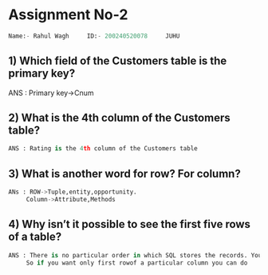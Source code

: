 # Assignment No-2


```python
Name:- Rahul Wagh     ID:- 200240520078     JUHU
```

## 1) Which field of the Customers table is the primary key? 

ANS : Primary key->Cnum

## 2) What is the 4th column of the Customers table? 


```python
ANS : Rating is the 4th column of the Customers table
```

## 3) What is another word for row?  For column? 


```python
ANs : ROW->Tuple,entity,opportunity.
     Column->Attribute,Methods
```

## 4) Why isn’t it possible to see the first five rows of a table? 


```python
ANS : There is no particular order in which SQL stores the records. You need to specify the ORDER BY when you are talking about first/second etc.
     So if you want only first rowof a particular column you can do
```
